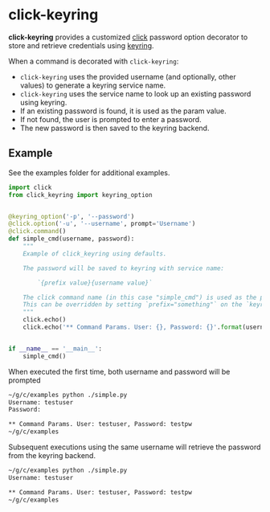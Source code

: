 # click-keyring

**click-keyring** provides a customized [click](https://click.palletsprojects.com) password option decorator to store and retrieve credentials using [keyring](https://keyring.readthedocs.io/en/latest/).

When a command is decorated with `click-keyring`:
* `click-keyring` uses the provided username (and optionally, other values) to generate a keyring service name.
* `click-keyring` uses the service name to look up an existing password using keyring.
* If an existing password is found, it is used as the param value.
* If not found, the user is prompted to enter a password.
* The new password is then saved to the keyring backend.

## Example
See the examples folder for additional examples.

```python
import click
from click_keyring import keyring_option


@keyring_option('-p', '--password')
@click.option('-u', '--username', prompt='Username')
@click.command()
def simple_cmd(username, password):
    """
    Example of click_keyring using defaults.

    The password will be saved to keyring with service name:

        `{prefix value}{username value}`

    The click command name (in this case "simple_cmd") is used as the prefix value by default.
    This can be overridden by setting `prefix="something"` on the `keyring_option` decorator.
    """
    click.echo()
    click.echo('** Command Params. User: {}, Password: {}'.format(username, password))


if __name__ == '__main__':
    simple_cmd()
```

When executed the first time, both username and password will be prompted

```bash
~/g/c/examples python ./simple.py                                                                         git:(master) ✗
Username: testuser
Password:

** Command Params. User: testuser, Password: testpw
~/g/c/examples
```

Subsequent executions using the same username will retrieve the password from the keyring backend.

```bash
~/g/c/examples python ./simple.py                                                                         git:(master) ✗
Username: testuser

** Command Params. User: testuser, Password: testpw
~/g/c/examples
```

